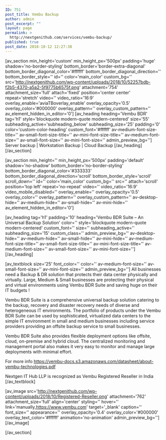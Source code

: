 ```yaml
---
ID: 751
post_title: Vembu Backup
author: admin
post_excerpt: ""
layout: page
permalink: >
  http://nextgenithub.com/services/vembu-backup/
published: true
post_date: 2018-10-12 12:27:38
---
```

[av_section min_height='custom' min_height_px='500px' padding='huge' shadow='no-border-styling' bottom_border='border-extra-diagonal' bottom_border_diagonal_color='#ffffff' bottom_border_diagonal_direction='' bottom_border_style='' id='' color='main_color' custom_bg='' src='http://nextgenithub.com/wp-content/uploads/2018/10/52257bdb-f2b5-4370-a5a2-5f9775b6575f.png' attachment='754' attachment_size='full' attach='fixed' position='center center' repeat='stretch' video='' video_ratio='16:9' overlay_enable='aviaTBoverlay_enable' overlay_opacity='0.5' overlay_color='#000000' overlay_pattern='' overlay_custom_pattern='' av_element_hidden_in_editor='0']
[av_heading heading='Vembu BDR' tag='h1' style='blockquote modern-quote modern-centered' size='55' subheading_active='subheading_below' subheading_size='25' padding='0' color='custom-color-heading' custom_font='#ffffff' av-medium-font-size-title='' av-small-font-size-title='' av-mini-font-size-title='' av-medium-font-size='' av-small-font-size='' av-mini-font-size='' admin_preview_bg='']
Server backup | Workstation Backup | Cloud Backup
[/av_heading]
[/av_section]

[av_section min_height='' min_height_px='500px' padding='default' shadow='no-shadow' bottom_border='no-border-styling' bottom_border_diagonal_color='#333333' bottom_border_diagonal_direction='scroll' bottom_border_style='scroll' scroll_down='' id='' color='main_color' custom_bg='' src='' attach='scroll' position='top left' repeat='no-repeat' video='' video_ratio='16:9' video_mobile_disabled='' overlay_enable='' overlay_opacity='0.5' overlay_color='' overlay_pattern='' overlay_custom_pattern='' av-desktop-hide='' av-medium-hide='' av-small-hide='' av-mini-hide='' av_element_hidden_in_editor='0']

[av_heading tag='h1' padding='10' heading='Vembu BDR Suite – An Universal Backup Solution' color='' style='blockquote modern-quote modern-centered' custom_font='' size='' subheading_active='' subheading_size='15' custom_class='' admin_preview_bg='' av-desktop-hide='' av-medium-hide='' av-small-hide='' av-mini-hide='' av-medium-font-size-title='' av-small-font-size-title='' av-mini-font-size-title='' av-medium-font-size='' av-small-font-size='' av-mini-font-size=''][/av_heading]

[av_textblock size='25' font_color='' color='' av-medium-font-size='' av-small-font-size='' av-mini-font-size='' admin_preview_bg='']
All businesses need a Backup &amp; DR solution that protects their data center physically and virtually. Large, Medium &amp; Small businesses are protecting their physical and virtual environments using Vembu BDR Suite and saving huge on their IT budgets !

Vembu BDR Suite is a comprehensive universal backup solution catering to the backup, recovery and disaster recovery needs of diverse and heterogeneous IT environments. The portfolio of products under the Vembu BDR Suite can be used by sophisticated, virtualized data centers to the simple IT environment in small and medium businesses including service providers providing an offsite backup service to small businesses.

Vembu BDR Suite also provides flexible deployment options like offsite, cloud, on-premise and hybrid cloud. The centralized monitoring and management portal also makes it very easy to monitor and manage large deployments with minimal effort.

For more info <a href="https://vembu-docs.s3.amazonaws.com/datasheet/about-vembu-technologies.pdf">https://vembu-docs.s3.amazonaws.com/datasheet/about-vembu-technologies.pdf</a>

Nextgen IT Hub LLP is recognized as Vembu Registered Reseller in India
[/av_textblock]

[av_image src='http://nextgenithub.com/wp-content/uploads/2018/10/Registered-Reseller.png' attachment='762' attachment_size='full' align='center' styling='' hover='' link='manually,https://www.vembu.com' target='_blank' caption='' font_size='' appearance='' overlay_opacity='0.4' overlay_color='#000000' overlay_text_color='#ffffff' animation='no-animation' admin_preview_bg=''][/av_image]

[/av_section]